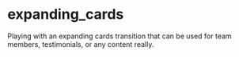 # expanding_cards
Playing with an expanding cards transition that can be used for team members, testimonials, or any content really. 
